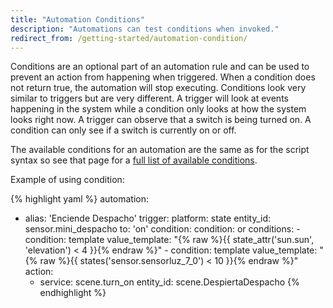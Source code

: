 ```yaml
---
title: "Automation Conditions"
description: "Automations can test conditions when invoked."
redirect_from: /getting-started/automation-condition/
---
```


Conditions are an optional part of an automation rule and can be used to prevent an action from happening when triggered. When a condition does not return true, the automation will stop executing. Conditions look very similar to triggers but are very different. A trigger will look at events happening in the system while a condition only looks at how the system looks right now. A trigger can observe that a switch is being turned on. A condition can only see if a switch is currently on or off.

The available conditions for an automation are the same as for the script syntax so see that page for a [full list of available conditions](/docs/scripts/conditions/).

Example of using condition:

{% highlight yaml %}
automation:
- alias: 'Enciende Despacho'
  trigger:
    platform: state
    entity_id: sensor.mini_despacho
    to: 'on'
  condition:
    condition: or
    conditions:
      - condition: template
        value_template: "{% raw %}{{ state_attr('sun.sun', 'elevation') < 4 }}{% endraw %}"
      - condition: template
        value_template: "{% raw %}{{ states('sensor.sensorluz_7_0') < 10 }}{% endraw %}"
  action:
    - service: scene.turn_on
      entity_id: scene.DespiertaDespacho
{% endhighlight %}

